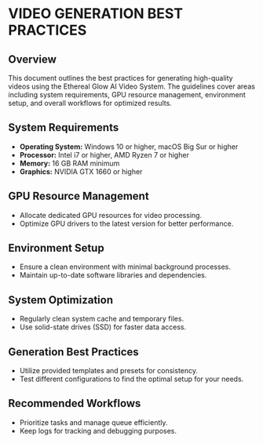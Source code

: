# VIDEO GENERATION BEST PRACTICES

## Overview
This document outlines the best practices for generating high-quality videos using the Ethereal Glow AI Video System. The guidelines cover areas including system requirements, GPU resource management, environment setup, and overall workflows for optimized results.

## System Requirements
- **Operating System:** Windows 10 or higher, macOS Big Sur or higher
- **Processor:** Intel i7 or higher, AMD Ryzen 7 or higher
- **Memory:** 16 GB RAM minimum
- **Graphics:** NVIDIA GTX 1660 or higher

## GPU Resource Management
- Allocate dedicated GPU resources for video processing.
- Optimize GPU drivers to the latest version for better performance.

## Environment Setup
- Ensure a clean environment with minimal background processes.
- Maintain up-to-date software libraries and dependencies.

## System Optimization
- Regularly clean system cache and temporary files.
- Use solid-state drives (SSD) for faster data access.

## Generation Best Practices
- Utilize provided templates and presets for consistency.
- Test different configurations to find the optimal setup for your needs.

## Recommended Workflows
- Prioritize tasks and manage queue efficiently.
- Keep logs for tracking and debugging purposes.
